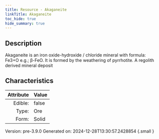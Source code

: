 ```yaml
---
title: Resource - Akaganeite
linkTitle: Akaganeite
toc_hide: true
hide_summary: true
---
```


## Description
 &#10;&#9;&#9;Akaganeite is an iron oxide-hydroxide / chloride mineral with&#10;&#9;&#9;formula: Fe3+O e.g.; β-FeO. It is formed by the weathering of pyrrhotite. A regolith derived mineral deposit

## Characteristics

| Attribute      | Value |
|--------:|:------|
|Edible:|false|
|Type:|Ore|
|Form:|Solid|
 



    

Version: pre-3.9.0 Generated on: 2024-12-28T13:30:57.2428854
{.small }
